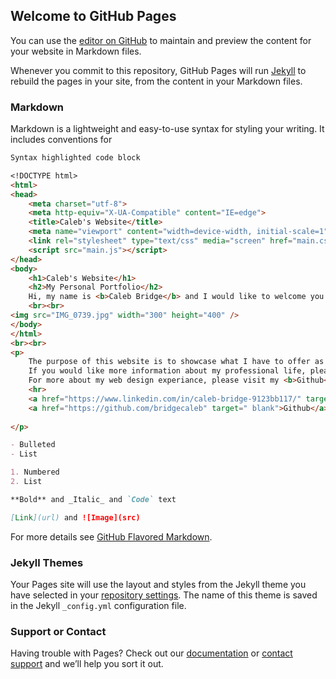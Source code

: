 ## Welcome to GitHub Pages

You can use the [editor on GitHub](https://github.com/bridgecaleb/Personal-Portfolio/edit/master/index.md) to maintain and preview the content for your website in Markdown files.

Whenever you commit to this repository, GitHub Pages will run [Jekyll](https://jekyllrb.com/) to rebuild the pages in your site, from the content in your Markdown files.

### Markdown

Markdown is a lightweight and easy-to-use syntax for styling your writing. It includes conventions for

```markdown
Syntax highlighted code block

<!DOCTYPE html>
<html>
<head>
    <meta charset="utf-8">
    <meta http-equiv="X-UA-Compatible" content="IE=edge">
    <title>Caleb's Website</title>
    <meta name="viewport" content="width=device-width, initial-scale=1">
    <link rel="stylesheet" type="text/css" media="screen" href="main.css">
    <script src="main.js"></script>
</head>
<body>
    <h1>Caleb's Website</h1>
    <h2>My Personal Portfolio</h2>
    Hi, my name is <b>Caleb Bridge</b> and I would like to welcome you to my personal website! 
    <br><br>
<img src="IMG_0739.jpg" width="300" height="400" />
</body>
</html>
<br><br>
<p>
    The purpose of this website is to showcase what I have to offer as a web designer and as a business student.<br>
    If you would like more information about my professional life, please visit my <b>Linkedin</b> account below.<br>
    For more about my web design experiance, please visit my <b>Github</b> Account
    <hr>
    <a href="https://www.linkedin.com/in/caleb-bridge-9123bb117/" target=" blank">Linkedin</a><br>
    <a href="https://github.com/bridgecaleb" target=" blank">Github</a><br>
    
</p>

- Bulleted
- List

1. Numbered
2. List

**Bold** and _Italic_ and `Code` text

[Link](url) and ![Image](src)
```

For more details see [GitHub Flavored Markdown](https://guides.github.com/features/mastering-markdown/).

### Jekyll Themes

Your Pages site will use the layout and styles from the Jekyll theme you have selected in your [repository settings](https://github.com/bridgecaleb/Personal-Portfolio/settings). The name of this theme is saved in the Jekyll `_config.yml` configuration file.

### Support or Contact

Having trouble with Pages? Check out our [documentation](https://help.github.com/categories/github-pages-basics/) or [contact support](https://github.com/contact) and we’ll help you sort it out.
